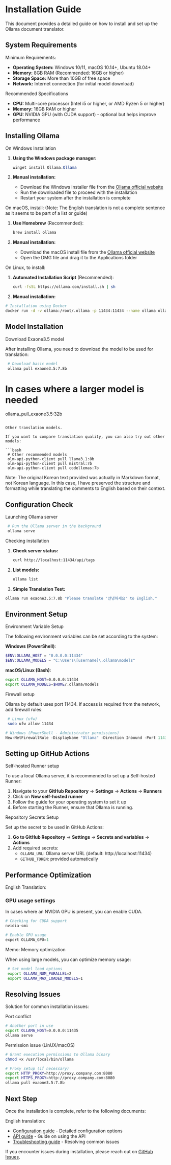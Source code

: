 # Installation Guide

This document provides a detailed guide on how to install and set up the Ollama document translator.

## System Requirements

Minimum Requirements:
- **Operating System:** Windows 10/11, macOS 10.14+, Ubuntu 18.04+
- **Memory:** 8GB RAM (Recommended: 16GB or higher)
- **Storage Space:** More than 10GB of free space
- **Network:** Internet connection (for initial model download)

Recommended Specifications
- **CPU:** Multi-core processor (Intel i5 or higher, or AMD Ryzen 5 or higher)
- **Memory:** 16GB RAM or higher
- **GPU:** NVIDIA GPU (with CUDA support) - optional but helps improve performance

## Installing Ollama

On Windows Installation

1. **Using the Windows package manager:**
   ```powershell
   winget install Ollama.Ollama
   ```

2. **Manual installation:**
   - Download the Windows installer file from the [Ollama official website](https://ollama.com/download)
   - Run the downloaded file to proceed with the installation
   - Restart your system after the installation is complete

On macOS, install: (Note: The English translation is not a complete sentence as it seems to be part of a list or guide)

1. **Use Homebrew** (Recommended):
   ```bash
   brew install ollama
   ```

2. **Manual installation:**
   - Download the macOS install file from the [Ollama official website](https://ollama.com/download)
   - Open the DMG file and drag it to the Applications folder

On Linux, to install:

1. **Automated Installation Script** (Recommended):
   ```bash
   curl -fsSL https://ollama.com/install.sh | sh
   ```

2. **Manual installation:**
  ```bash
  # Installation using Docker
  docker run -d -v ollama:/root/.ollama -p 11434:11434 --name ollama ollama/ollama
  ```

## Model Installation

Download Exaone3.5 model

After installing Ollama, you need to download the model to be used for translation:

```bash
 # Download basic model
 ollama pull exaone3.5:7.8b
```

# In cases where a larger model is needed
ollama_pull_exaone3.5:32b
```

Other translation models.

If you want to compare translation quality, you can also try out other models:

```bash
 # Other recommended models
 olm-api-python-client pull llama3.1:8b
 olm-api-python-client pull mistral:7b
 olm-api-python-client pull codellemas:7b
```

Note: The original Korean text provided was actually in Markdown format, not Korean language. In this case, I have preserved the structure and formatting while translating the comments to English based on their context.

## Configuration Check

Launching Ollama server

```bash
 # Run the Ollama server in the background
 ollama serve
 ```

Checking installation

1. **Check server status:**
   ```bash
   curl http://localhost:11434/api/tags
   ```

2. **List models:**
   ```bash
   ollama list
   ```

3. **Simple Translation Test:**
```bash
ollama run exaone3.5:7.8b "Please translate '안녕하세요' to English."
```

## Environment Setup

Environment Variable Setup

The following environment variables can be set according to the system:

**Windows (PowerShell)**:
```powershell
$ENV:OLLAMA_HOST = "0.0.0.0:11434"
$ENV:OLLAMA_MODELS = "C:\Users\[username]\.ollama\models"
```

**macOS/Linux (Bash)**:
```bash
export OLLAMA_HOST=0.0.0.0:11434
export OLLAMA_MODELS=$HOME/.ollama/models
```

Firewall setup

Ollama by default uses port 11434. If access is required from the network, add firewall rules:

```bash
 # Linux (ufw)
 sudo ufw allow 11434
```

```powershell
# Windows (PowerShell - Administrator permissions)
New-NetFirewallRule -DisplayName "Ollama" -Direction Inbound -Port 11434 -Protocol TCP -Action Allow
```

## Setting up GitHub Actions

Self-hosted Runner setup

To use a local Ollama server, it is recommended to set up a Self-hosted Runner:

1. Navigate to your **GitHub Repository** → **Settings** → **Actions** → **Runners**
2. Click on **New self-hosted runner**
3. Follow the guide for your operating system to set it up
4. Before starting the Runner, ensure that Ollama is running.

Repository Secrets Setup

Set up the secret to be used in GitHub Actions:

1. **Go to GitHub Repository** → **Settings** → **Secrets and variables** → **Actions**
2. Add required secrets:
   - `OLLAMA_URL`: Ollama server URL (default: http://localhost:11434)
   - `GITHUB_TOKEN`: provided automatically

## Performance Optimization

English Translation:

### GPU usage settings

In cases where an NVIDIA GPU is present, you can enable CUDA.

```bash
# Checking for CUDA support
nvidia-smi
```

```python
# Enable GPU usage
export OLLAMA_GPU=1
```

Memo: Memory optimization

When using large models, you can optimize memory usage:

```bash
 # Set model load options
 export OLLAMA_NUM_PARALLEL=2
 export OLLAMA_MAX_LOADED_MODELS=1
 ```

## Resolving Issues

Solution for common installation issues:

Port conflict
```bash
# Another port in use
export OLLAMA_HOST=0.0.0.0:11435
ollama serve
```

Permission issue (LinUX/macOS)
```bash
# Grant execution permissions to Ollama binary
chmod +x /usr/local/bin/ollama
```

```bash
# Proxy setup (if necessary)
export HTTP_PROXY=http://proxy.company.com:8080
export HTTPS_PROXY=http://proxy.company.com:8080
ollama pull exaone3.5:7.8b
```

## Next Step

Once the installation is complete, refer to the following documents:

English translation:
- [Configuration guide](configuration.md) - Detailed configuration options
- [API guide](api-guide.md) - Guide on using the API
- [Troubleshooting guide](troubleshooting.md) - Resolving common issues

If you encounter issues during installation, please reach out on [GitHub Issues](https://github.com/your-username/ollama-doc-translator/issues).